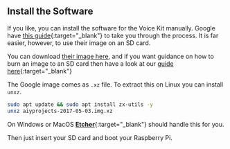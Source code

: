 ## Install the Software

If you like, you can install the software for the Voice Kit manually. Google have [this guide](https://aiyprojects.withgoogle.com/voice/#makers-guide){:target="_blank"} to take you through the process. It is far easier, however, to use their image on an SD card.

You can download [their image here](https://dl.google.com/dl/aiyprojects/voice/aiyprojects-latest.img.xz), and if you want guidance on how to burn an image to an SD card then have a look at our [guide here](https://www.raspberrypi.org/learning/software-guide/quickstart/){:target="_blank"}

The Google image comes as `.xz` file. To extract this on Linux you can install `unxz`.

``` bash
sudo apt update && sudo apt install zx-utils -y
unxz aiyprojects-2017-05-03.img.xz
```

On Windows or MacOS [**Etcher**](https://etcher.io/){:target="_blank"} should handle this for you.

Then just insert your SD card and boot your Raspberry Pi.
